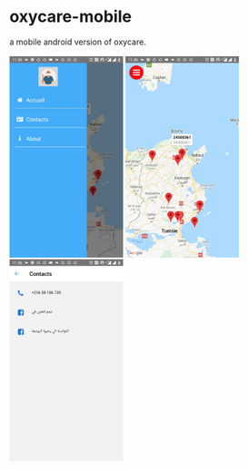 # oxycare-mobile
a mobile android version of oxycare.
<br />
<br />
<img src="screenshots/im1.jpg" alt="drawing" width="200"/>
<img src="screenshots/im2.jpg" alt="drawing" width="200"/>
<img src="screenshots/im3.jpg" alt="drawing" width="200"/>



